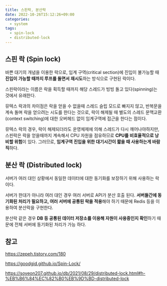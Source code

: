 ```yaml
---
title: 스핀락, 분산락
date: 2022-10-26T15:12:26+09:00
categories:
  - system
tags: 
  - spin-lock
  - distributed-lock
---
```


## 스핀 락 (Spin lock)

바쁜 대기의 개념을 이용한 락으로, 임계 구역(critical section)에 진입이 불가능할 때 **진입이 가능할 때까지 루프를 돌면서 재시도**하는 방식으로 구현된 락이다. 

스핀락이라는 이름은 락을 획득할 때까지 해당 스레드가 빙빙 돌고 있다(spinning)는 것에서 유래한다.

뮤텍스 락과의 차이점은 락을 얻을 수 없을때 스레드 슬립 모드로 빠지지 않고, 반복문을 계속 돌며 락을 얻으려는 시도를 한다는 것으로, 락이 해제될 때 별도의 스레드 문맥교환(context switching)에 대한 오버헤드 없이 임계구역에 접근을 한다는 점이다.

뮤텍스 락의 경우, 락이 해제되더라도 운영체제에 의해 스레드가 다시 깨어나야하지만, 스핀락은 락을 얻을때까지 계속해서 CPU 자원을 점유하므로 **CPU를 비효율적으로 낭비할 위험**이 있다. 그러므로, **임계구역 진입을 위한 대기시간이 짧을 때 사용하는게 바람직**하다.

## 분산 락 (Distributed lock)

서버가 여러 대인 상황에서 동일한 데이터에 대한 동기화를 보장하기 위해 사용하는 락이다.

서버가 한대가 아니라 여러 대인 경우 여러 서버로 API가 분산 호출 된다. **서버들간에 동기화된 처리가 필요하고, 여러 서버에 공통된 락을 적용**해야 하기 때문에 Redis 등을 이용하여 분산락을 구현한다.

분산락 같은 경우 **DB 등 공통된 데이터 저장소를 이용해 자원이 사용중인지 확인**하기 때문에 전체 서버에 동기화된 처리가 가능 하다.

## 참고
https://zepeh.tistory.com/180

https://goodgid.github.io/Spin-Lock/

https://soyeon207.github.io/db/2021/08/29/distributed-lock.html#h-%EB%B6%84%EC%82%B0%EB%9D%BD-distributed-lock
